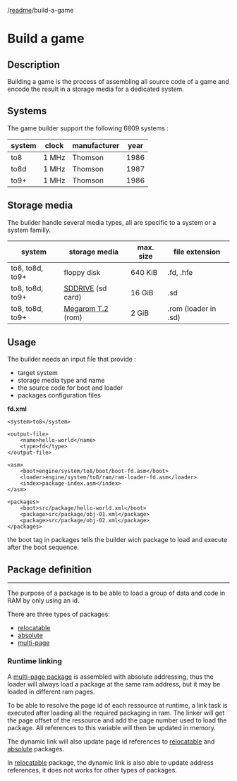 /[readme]/build-a-game

Build a game
=

## Description

Building a game is the process of assembling all source code of a game and encode the result in a storage media for a dedicated system.

## Systems

The game builder support the following 6809 systems :

system|clock|manufacturer|year
-|-|-|-
to8|1 MHz|Thomson|1986
to8d|1 MHz|Thomson|1987
to9+|1 MHz|Thomson|1986

## Storage media

The builder handle several media types, all are specific to a system or a system familly.

system|storage media|max. size|file extension
-|-|-|-
to8, to8d, to9+|floppy disk|640 KiB|.fd, .hfe
to8, to8d, to9+|[SDDRIVE] (sd card)|16 GiB|.sd
to8, to8d, to9+|[Megarom T.2] (rom)|2 GiB|.rom (loader in .sd)

## Usage

The builder needs an input file that provide :
- target system
- storage media type and name
- the source code for boot and loader
- packages configuration files

**fd.xml**

    <system>to8</system>
    
    <output-file>
        <name>hello-world</name>
        <type>fd</type>
    </output-file>
    
    <asm>
        <boot>engine/system/to8/boot/boot-fd.asm</boot>
        <loader>engine/system/to8/ram/ram-loader-fd.asm</loader>
        <index>package-index.asm</index>
    </asm>
    
    <packages>
        <boot>src/package/hello-world.xml</boot>
        <package>src/package/obj-01.xml</package>
        <package>src/package/obj-02.xml</package>
    </packages>

the boot tag in packages tells the builder wich package to load and execute after the boot sequence.

## Package definition
---

The purpose of a package is to be able to load a group of data and code in RAM by only using an id.

There are three types of packages:
- [relocatable][package-relocatable]
- [absolute][package-absolute]
- [multi-page][package-multi-page]

### Runtime linking
A [multi-page package][package-multi-page] is assembled with absolute addressing, thus the loader will always load a package at the same ram address, but it may be loaded in different ram pages.  

To be able to resolve the page id of each ressource at runtime, a link task is executed after loading all the required packaging in ram. The linker will get the page offset of the ressource and add the page number used to load the package. All references to this variable will then be updated in memory.

The dynamic link will also update page id references to [relocatable][package-relocatable] and [absolute][package-absolute] packages.

In [relocatable][package-relocatable] package, the dynamic link is also able to update address references, it does not works for other types of packages.


[SDDRIVE]: http://dcmoto.free.fr/bricolage/sddrive/index.html
[Megarom T.2]: https://megarom.forler.ch/fr/
[package-relocatable]: package-relocatable.md
[package-absolute]: package-absolute.md
[package-multi-page]: package-multi-page.md

[readme]: ../readme.md
[build-a-game]: build-a-game.md